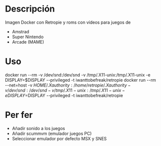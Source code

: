# Descripción
Imagen Docker con Retropie y roms con vídeos para juegos de
- Amstrad
- Super Nintendo
- Arcade (MAME)

# Uso
docker run --rm -v /dev/snd:/dev/snd -v /tmp/.X11-unix:/tmp/.X11-unix -e DISPLAY=$DISPLAY --privileged -t iwanttobefreak/retropie
docker run --rm --net=host -v $HOME/.Xauthority:/home/retropie/.Xauthority -v /dev/snd:/dev/snd -v /tmp/.X11-unix:/tmp/.X11-unix -e DISPLAY=$DISPLAY --privileged -t iwanttobefreak/retropie  

# Per fer
- Añadir sonido a los juegos
- Añadir scummvm (emulador juegos PC)
- Seleccionar emulador por defecto MSX y SNES

